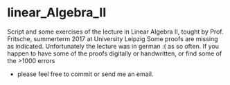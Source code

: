 # linear_Algebra_II
Script and some exercises of the lecture in Linear Algebra II, tought by Prof. Fritsche, summerterm 2017 at University Leipzig
Some proofs are missing as indicated. Unfortunately the lecture was in german :( as so often.
If you happen to have some of the proofs digitally or handwritten, or find some of the >1000 errors 
- please feel free to commit or send me an email.
